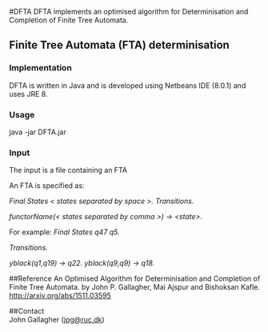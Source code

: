 #DFTA
DFTA implements an optimised algorithm for Determinisation and Completion of Finite Tree Automata.

## Finite Tree Automata (FTA) determinisation
### Implementation
DFTA is written in Java and is developed using Netbeans IDE (8.0.1) and uses JRE 8.

### Usage
java -jar DFTA.jar 

### Input
The input is a file containing an FTA

An FTA is specified as:

*Final States \< states separated by space \>.*
*Transitions.*

*functorName(\< states separated by comma \>) -> \<state\>.*


For example: 
*Final States q47 q5.*

*Transitions.*

*yblack(q1,q19) -> q22.*
*yblack(q9,q9) -> q18.*

##Reference
An Optimised Algorithm for Determinisation and Completion of Finite Tree Automata.
by John P. Gallagher, Mai Ajspur and Bishoksan Kafle.
http://arxiv.org/abs/1511.03595

##Contact  
John Gallagher (jpg@ruc.dk)
